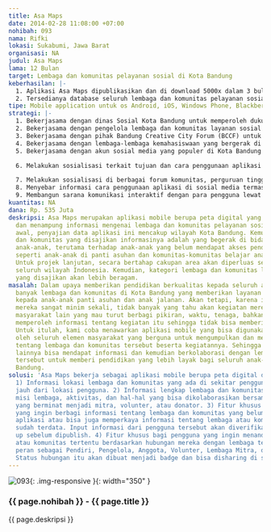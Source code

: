 ```yaml
---
title: Asa Maps
date: 2014-02-28 11:08:00 +07:00
nohibah: 093
nama: Rifki
lokasi: Sukabumi, Jawa Barat
organisasi: NA
judul: Asa Maps
lama: 12 Bulan
target: Lembaga dan komunitas pelayanan sosial di Kota Bandung
keberhasilan: |-
  1. Aplikasi Asa Maps dipublikasikan dan di download 5000x dalam 3 bulan pertama.
  2. Tersedianya database seluruh lembaga dan komunitas pelayanan sosial yang bergerak di bidang pendidikan anak di Kota Bandung dalam waktu 6 bulan pertama.
tipe: Mobile application untuk os Android, iOS, Windows Phone, Blackberry
strategi: |-
  1. Bekerjasama dengan dinas Sosial Kota Bandung untuk memperoleh dukungan informasi dan promosi untuk penggunaan aplikasi bagi pegawai lembaga tersebut.
  2. Bekerjasama dengan pengelola lembaga dan komunitas layanan sosial di kota bandung dan mengajak mereka menggunakan aplikasi untuk mempromosikan kegiatan mereka.
  3. Bekerjasama dengan pihak Bandung Creative City Forum (BCCF) untuk membantu promosi penggunaan aplikasi bagi semua komunitas yang tergabung dalam BCCF.
  4. Bekerjasama dengan lembaga-lembaga kemahasiswaan yang bergerak di bidang pendidikan anak-anak.
  5. Bekerjasama dengan akun sosial media yang populer di Kota Bandung untuk mempromosikan penggunaan aplikasi bagi seluruh warga Kota Bandung.

  6. Melakukan sosialisasi terkait tujuan dan cara penggunaan aplikasi kepada seluruh lembaga dan komunitas yang di data.

  7. Melakukan sosialisasi di berbagai forum komunitas, perguruan tinggi dan pemerintahan terkait dengan tujuan dan cara penggunaan aplikasi.
  8. Menyebar informasi cara penggunaan aplikasi di sosial media termasuk review aplikasi tersebut.
  9. Membangun sarana komunikasi interaktif dengan para pengguna lewat sosial media dan forum.
kuantitas: NA
dana: Rp. 535 Juta
deskripsi: Asa Maps merupakan aplikasi mobile berupa peta digital yang menyajikan
  dan menampung informasi mengenai lembaga dan komunitas pelayanan sosial. Untuk projek
  awal, penyajian data aplikasi ini mencakup wilayah Kota Bandung. Kemudian, lembaga
  dan komunitas yang disajikan informasinya adalah yang begerak di bidang pendidikan
  anak-anak, terutama terhadap anak-anak yang belum mendapat akses pendidikan memadai,
  seperti anak-anak di panti asuhan dan komunitas-komunitas belajar anak jalanan.
  Untuk projek lanjutan, secara bertahap cakupan area akan diperluas sehingga meliputi
  seluruh wilayah Indonesia. Kemudian, kategori lembaga dan komunitas layanan sosial
  yang disajikan akan lebih beragam.
masalah: Dalam upaya memberikan pendidikan berkualitas kepada seluruh anak bangsa,
  banyak lembaga dan komunitas di Kota Bandung yang memberikan layanan pendidikan
  kepada anak-anak panti asuhan dan anak jalanan. Akan tetapi, karena informasi mengenai
  mereka sangat minim sekali, tidak banyak yang tahu akan kegiatan mereka. Elemen
  masyarakat lain yang mau turut berbagi pikiran, waktu, tenaga, bahkan dana kesulitan
  memperoleh informasi tentang kegiatan itu sehingga tidak bisa memberi dukungan.
  Untuk itulah, kami coba menawarkan aplikasi mobile yang bisa digunakan secara mudah
  oleh seluruh elemen masyarakat yang berguna untuk mengumpulkan dan menyebarkan informasi
  tentang lembaga dan komunitas tersebut beserta kegiatannya. Sehingga elemen masyarakat
  lainnya bisa mendapat informasi dan kemudian berkolaborasi dengan lembaga dan komunitas
  tersebut untuk memberi pendidikan yang lebih layak bagi seluruh anak-anak di Kota
  Bandung.
solusi: 'Asa Maps bekerja sebagai aplikasi mobile berupa peta digital dengan layanan:
  1) Informasi lokasi lembaga dan komunitas yang ada di sekitar pengguna ataupun yang
  jauh dari lokasi pengguna. 2) Informasi lengkap lembaga dan komunitas, seperti visi
  misi lembaga, aktivitas, dan hal-hal yang bisa dikolaborasikan bersama pihak-pihak
  yang berminat menjadi mitra, volunter, atau donator. 3) Fitur khusus bagi pengguna
  yang ingin berbagi informasi tentang lembaga dan komunitas yang belum terdata dalam
  aplikasi atau bisa juga memperkaya informasi tentang lembaga atau komunitas yang
  sudah terdata. Input informasi dari pengguna tersebut akan diverifikasi dan di follow
  up sebelum dipublish. 4) Fitur khusus bagi pengguna yang ingin menandai lembaga
  atau komunitas tertentu berdasarkan hubungan mereka dengan lembaga tersebut, seperti
  peran sebagai Pendiri, Pengelola, Anggota, Volunter, Lembaga Mitra, dan Donatur.
  Status hubungan itu akan dibuat menjadi badge dan bisa disharing di sosial media.'
---
```


![093](/static/img/hibahcms/093.png){: .img-responsive }{: width="350" }

### {{ page.nohibah }} - {{ page.title }}

{{ page.deskripsi }}
